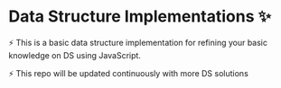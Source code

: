 # Data Structure Implementations ✨

⚡ This is a basic data structure implementation for refining your basic knowledge on DS using JavaScript.

⚡ This repo will be updated continuously with more DS solutions
